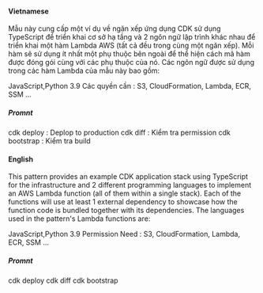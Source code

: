 #### Vietnamese
Mẫu này cung cấp một ví dụ về ngăn xếp ứng dụng CDK sử dụng TypeScript để triển khai cơ sở hạ tầng và 2 ngôn ngữ lập trình khác nhau để triển khai một hàm Lambda AWS (tất cả đều trong cùng một ngăn xếp). Mỗi hàm sẽ sử dụng ít nhất một phụ thuộc bên ngoài để thể hiện cách mã hàm được đóng gói cùng với các phụ thuộc của nó. Các ngôn ngữ được sử dụng trong các hàm Lambda của mẫu này bao gồm:

JavaScript,Python 3.9
Các quyền cần : S3, CloudFormation, Lambda, ECR, SSM ...

##### Promnt

cdk deploy : Deplop to production
cdk diff : Kiểm tra permission
cdk bootstrap : Kiểm tra build

#### English
This pattern provides an example CDK application stack using TypeScript for the infrastructure and 2 different programming languages to implement an AWS Lambda function (all of them within a single stack). Each of the functions will use at least 1 external dependency to showcase how the function code is bundled together with its dependencies. The languages used in the pattern's Lambda functions are:

JavaScript,Python 3.9
Permission Need : S3, CloudFormation, Lambda, ECR, SSM ...

##### Promnt

cdk deploy
cdk diff
cdk bootstrap
